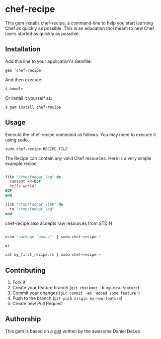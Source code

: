 # chef-recipe

This gem installs chef-recipe, a command-line to help you start
learning Chef as quickly as possible. This is an education tool meant
to new Chef users started as quickly as possible.

## Installation

Add this line to your application's Gemfile:

    gem 'chef-recipe'

And then execute:

    $ bundle

Or install it yourself as:

    $ gem install chef-recipe

## Usage

Execute the chef-recipe command as follows. You may need to execute it
using sudo.

`sudo chef-recipe RECIPE_FILE`

The Recipe can contain any valid Chef resources. Here is a very simple
example recipe

```Ruby

file "/tmp/foobar.log" do
  content <<-EOF
  hello world!
EOF
end

link "/tmp/foobar.link" do
  to "/tmp/foobar.log"
end

```

chef-recipe also accepts raw resources from STDIN


```Ruby

echo 'package "emacs"' | sudo chef-recipe -

or

cat my_first_recipe.rb | sudo chef-recipe -

```


## Contributing

1. Fork it
2. Create your feature branch (`git checkout -b my-new-feature`)
3. Commit your changes (`git commit -am 'Added some feature'`)
4. Push to the branch (`git push origin my-new-feature`)
5. Create new Pull Request

## Authorship

This gem is based on a [gist](https://gist.github.com/2920702) written
by the awesome Daniel DeLeo.
